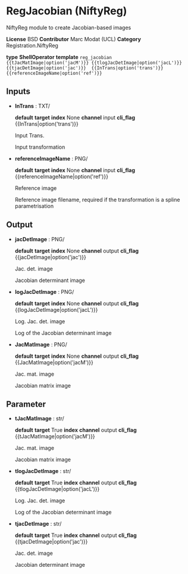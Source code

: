 

# RegJacobian (NiftyReg)



NiftyReg module to create Jacobian-based images

**License** BSD
**Contributor** Marc Modat (UCL)
**Category** Registration.NiftyReg

**type** **ShellOperator**
**template** ``reg_jacobian {{tJacMatImage|option('jacM')}} {{tlogJacDetImage|option('jacL')}} {{tjacDetImage|option('jac')}}  {{InTrans|option('trans')}} {{referenceImageName|option('ref')}}``


## Inputs

* **InTrans** : TXT/

  **default** 
  **target** 
  **index** None
  **channel** input
  **cli_flag** {{InTrans|option('trans')}}

  Input Trans.
  
  Input transformation

* **referenceImageName** : PNG/

  **default** 
  **target** 
  **index** None
  **channel** input
  **cli_flag** {{referenceImageName|option('ref')}}

  Reference image
  
  Reference image filename, required if the transformation is a spline parametrisation



## Output

* **jacDetImage** : PNG/

  **default** 
  **target** 
  **index** None
  **channel** output
  **cli_flag** {{jacDetImage|option('jac')}}

  Jac. det. image
  
  Jacobian determinant image

* **logJacDetImage** : PNG/

  **default** 
  **target** 
  **index** None
  **channel** output
  **cli_flag** {{logJacDetImage|option('jacL')}}

  Log. Jac. det. image
  
  Log of the Jacobian determinant image

* **JacMatImage** : PNG/

  **default** 
  **target** 
  **index** None
  **channel** output
  **cli_flag** {{JacMatImage|option('jacM')}}

  Jac. mat. image
  
  Jacobian matrix image



## Parameter

* **tJacMatImage** : str/

  **default** 
  **target** True
  **index** 
  **channel** output
  **cli_flag** {{tJacMatImage|option('jacM')}}

  Jac. mat. image
  
  Jacobian matrix image

* **tlogJacDetImage** : str/

  **default** 
  **target** True
  **index** 
  **channel** output
  **cli_flag** {{tlogJacDetImage|option('jacL')}}

  Log. Jac. det. image
  
  Log of the Jacobian determinant image

* **tjacDetImage** : str/

  **default** 
  **target** True
  **index** 
  **channel** output
  **cli_flag** {{tjacDetImage|option('jac')}}

  Jac. det. image
  
  Jacobian determinant image

